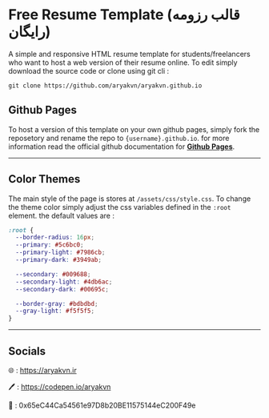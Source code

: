 # Free Resume Template (قالب رزومه رایگان)

A simple and responsive HTML resume template for students/freelancers who want to host a web version of their resume online. To edit simply download the source code or clone using git cli :

```
git clone https://github.com/aryakvn/aryakvn.github.io
```

## Github Pages

To host a version of this template on your own github pages, simply fork the reposetory and rename the repo to `{username}.github.io`. for more information read the official github documentation for [**Github Pages**](https://pages.github.com/).

---
## Color Themes

The main style of the page is stores at `/assets/css/style.css`. To change the theme color simply adjust the css variables defined in the `:root` element. the default values are :

```css
:root {
  --border-radius: 16px;
  --primary: #5c6bc0;
  --primary-light: #7986cb;
  --primary-dark: #3949ab;

  --secondary: #009688;
  --secondary-light: #4db6ac;
  --secondary-dark: #00695c;

  --border-gray: #bdbdbd;
  --gray-light: #f5f5f5;
}
```
---
## Socials 
 
🌐 : https://aryakvn.ir

🖊 : https://codepen.io/aryakvn

🦊 : 0x65eC44Ca54561e97D8b20BE11575144eC200F49e
